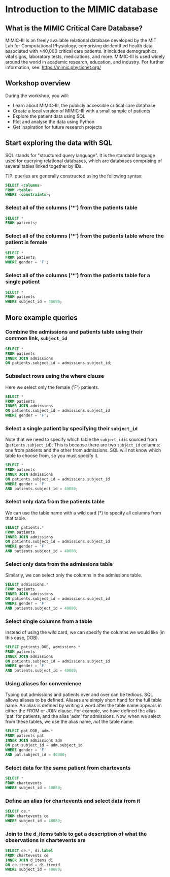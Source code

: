 # Introduction to the MIMIC database

## What is the MIMIC Critical Care Database?

MIMIC-III is an freely available relational database developed by the MIT Lab for Computational Physiology, comprising deidentified health data associated with >40,000 critical care patients. It includes demographics, vital signs, laboratory tests, medications, and more. MIMIC-III is used widely around the world in academic research, education, and industry. For further information, see: https://mimic.physionet.org/

## Workshop overview

During the workshop, you will:

* Learn about MIMIC-III, the publicly accessible critical care database
* Create a local version of MIMIC-III with a small sample of patients
* Explore the patient data using SQL
* Plot and analyse the data using Python
* Get inspiration for future research projects


## Start exploring the data with SQL

SQL stands for "structured query language". It is the standard language used for querying relational databases, which are databases comprising of several tables linked together by IDs.

TIP: queries are generally constructed using the following syntax:

```sql
SELECT <columns>  
FROM <table>  
WHERE <constraints>;
```

### Select all of the columns ('\*') from the patients table

```sql
SELECT *  
FROM patients;
```

### Select all of the columns ('\*') from the patients table where the patient is female

```sql
SELECT *
FROM patients
WHERE gender = 'F';
```

### Select all of the columns ('\*') from the patients table for a single patient

```sql
SELECT *
FROM patients
WHERE subject_id = 40080;
```

## More example queries

### Combine the admissions and patients table using their common link, `subject_id`

```sql
SELECT *
FROM patients
INNER JOIN admissions
ON patients.subject_id = admissions.subject_id;
```

### Subselect rows using the where clause

Here we select only the female ('F') patients.

```sql
SELECT *
FROM patients
INNER JOIN admissions
ON patients.subject_id = admissions.subject_id
WHERE gender = 'F';
```

### Select a single patient by specifying their `subject_id`

Note that we need to specify which table the `subject_id` is sourced from (`patients.subject_id`).
This is because there are two `subject_id` columns: one from patients and the other from admissions.
SQL will not know which table to choose from, so you must specify it.

```sql
SELECT *
FROM patients
INNER JOIN admissions
ON patients.subject_id = admissions.subject_id
WHERE gender = 'F'
AND patients.subject_id = 40080;
```

### Select only data from the patients table

We can use the table name with a wild card (\*) to specify all columns from that table.

```sql
SELECT patients.*
FROM patients
INNER JOIN admissions
ON patients.subject_id = admissions.subject_id
WHERE gender = 'F'
AND patients.subject_id = 40080;
```

### Select only data from the admissions table

Similarly, we can select only the columns in the admissions table.

```sql
SELECT admissions.*
FROM patients
INNER JOIN admissions
ON patients.subject_id = admissions.subject_id
WHERE gender = 'F'
AND patients.subject_id = 40080;
```

### Select single columns from a table

Instead of using the wild card, we can specify the columns we would like (in this case, DOB).

```sql
SELECT patients.DOB, admissions.*
FROM patients
INNER JOIN admissions
ON patients.subject_id = admissions.subject_id
WHERE gender = 'F'
AND patients.subject_id = 40080;
```

### Using aliases for convenience

Typing out admissions and patients over and over can be tedious. SQL allows aliases to be defined.
Aliases are simply short hand for the full table name. An alias is defined by writing a word after the table name appears in either the FROM or JOIN clause.
For example, we have defined the alias 'pat' for patients, and the alias 'adm' for admissions.
Now, when we select from these tables, we use the alias name, *not* the table name.

```sql
SELECT pat.DOB, adm.*
FROM patients pat
INNER JOIN admissions adm
ON pat.subject_id = adm.subject_id
WHERE gender = 'F'
AND pat.subject_id = 40080;
```

### Select data for the same patient from chartevents

```sql
SELECT *
FROM chartevents
WHERE subject_id = 40080;
```

### Define an alias for chartevents and select data from it

```sql
SELECT ce.*
FROM chartevents ce
WHERE subject_id = 40080;
```

### Join to the d_items table to get a description of what the observations in chartevents are

```sql
SELECT ce.*, di.label
FROM chartevents ce
INNER JOIN d_items di
ON ce.itemid = di.itemid
WHERE subject_id = 40080;
```
